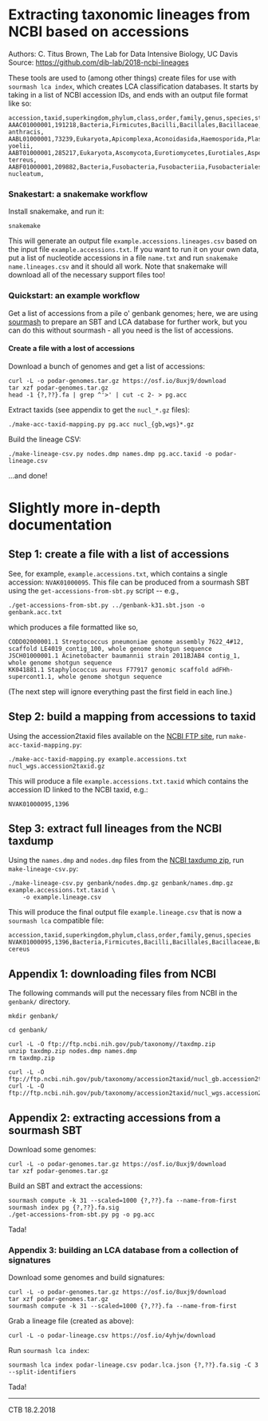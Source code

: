 # Extracting taxonomic lineages from NCBI based on accessions
Authors: C. Titus Brown, The Lab for Data Intensive Biology, UC Davis
Source: https://github.com/dib-lab/2018-ncbi-lineages

These tools are used to (among other things) create files for use with `sourmash lca index`, which creates LCA classification databases.  It starts by taking in a list of NCBI accession IDs, and ends with an output file format like so:

```
accession,taxid,superkingdom,phylum,class,order,family,genus,species,strain
AAAC01000001,191218,Bacteria,Firmicutes,Bacilli,Bacillales,Bacillaceae,Bacillus,Bacillus anthracis,
AABL01000001,73239,Eukaryota,Apicomplexa,Aconoidasida,Haemosporida,Plasmodiidae,Plasmodium,Plasmodium yoelii,
AABT01000001,285217,Eukaryota,Ascomycota,Eurotiomycetes,Eurotiales,Aspergillaceae,Aspergillus,Aspergillus terreus,
AABF01000001,209882,Bacteria,Fusobacteria,Fusobacteriia,Fusobacteriales,Fusobacteriaceae,Fusobacterium,Fusobacterium nucleatum,
```

### Snakestart: a snakemake workflow

Install snakemake, and run it:

```snakemake```

This will generate an output file `example.accessions.lineages.csv` based
on the input file `example.accessions.txt`. If you want to run it on your
own data, put a list of nucleotide accessions in a file `name.txt` and
run `snakemake name.lineages.csv` and it should all work. Note that snakemake
will download all of the necessary support files too!

### Quickstart: an example workflow

Get a list of accessions from a pile o' genbank genomes; here, we are using [sourmash](http://sourmash.readthedocs.io) to prepare an SBT and LCA database for further work, but you can do this without sourmash - all you need is the list of accessions.

#### Create a file with a lost of accessions

Download a bunch of genomes and get a list of accessions:
```
curl -L -o podar-genomes.tar.gz https://osf.io/8uxj9/download
tar xzf podar-genomes.tar.gz
head -1 {?,??}.fa | grep ^'>' | cut -c 2- > pg.acc
```

Extract taxids (see appendix to get the `nucl_*.gz` files):
```
./make-acc-taxid-mapping.py pg.acc nucl_{gb,wgs}*.gz
```

Build the lineage CSV:
```
./make-lineage-csv.py nodes.dmp names.dmp pg.acc.taxid -o podar-lineage.csv
```

...and done!

# Slightly more in-depth documentation

## Step 1: create a file with a list of accessions

See, for example, `example.accessions.txt`, which contains a single accession: `NVAK01000095`. This file can be produced from a sourmash SBT using the `get-accessions-from-sbt.py` script -- e.g.,

```
./get-accessions-from-sbt.py ../genbank-k31.sbt.json -o genbank.acc.txt
```

which produces a file formatted like so,

```
CODD02000001.1 Streptococcus pneumoniae genome assembly 7622_4#12, scaffold LE4019_contig_100, whole genome shotgun sequence
JSCH01000001.1 Acinetobacter baumannii strain 2011BJAB4 contig_1, whole genome shotgun sequence
KK041881.1 Staphylococcus aureus F77917 genomic scaffold adFHh-supercont1.1, whole genome shotgun sequence
```
(The next step will ignore everything past the first field in each line.)

## Step 2: build a mapping from accessions to taxid

Using the accession2taxid files available on the [NCBI FTP site](ftp://ftp.ncbi.nih.gov/pub/taxonomy/accession2taxid/), run `make-acc-taxid-mapping.py`:

```
./make-acc-taxid-mapping.py example.accessions.txt nucl_wgs.accession2taxid.gz
```

This will produce a file `example.accessions.txt.taxid` which contains the accession ID linked to the NCBI taxid, e.g.:

```
NVAK01000095,1396
```

## Step 3: extract full lineages from the NCBI taxdump

Using the `names.dmp` and `nodes.dmp` files from the [NCBI taxdump zip](ftp://ftp.ncbi.nih.gov/pub/taxonomy//taxdmp.zip), run `make-lineage-csv.py`:

```
./make-lineage-csv.py genbank/nodes.dmp.gz genbank/names.dmp.gz example.accessions.txt.taxid \
	-o example.lineage.csv
```

This will produce the final output file `example.lineage.csv` that is now a `sourmash lca` compatible file:

```
accession,taxid,superkingdom,phylum,class,order,family,genus,species
NVAK01000095,1396,Bacteria,Firmicutes,Bacilli,Bacillales,Bacillaceae,Bacillus,Bacillus cereus
```

## Appendix 1: downloading files from NCBI

The following commands will put the necessary files from NCBI in the `genbank/` directory.

```
mkdir genbank/

cd genbank/

curl -L -O ftp://ftp.ncbi.nih.gov/pub/taxonomy//taxdmp.zip
unzip taxdmp.zip nodes.dmp names.dmp
rm taxdmp.zip

curl -L -O ftp://ftp.ncbi.nih.gov/pub/taxonomy/accession2taxid/nucl_gb.accession2taxid.gz
curl -L -O ftp://ftp.ncbi.nih.gov/pub/taxonomy/accession2taxid/nucl_wgs.accession2taxid.gz
```

## Appendix 2: extracting accessions from a sourmash SBT

Download some genomes:
```
curl -L -o podar-genomes.tar.gz https://osf.io/8uxj9/download
tar xzf podar-genomes.tar.gz
```

Build an SBT and extract the accessions:
```
sourmash compute -k 31 --scaled=1000 {?,??}.fa --name-from-first
sourmash index pg {?,??}.fa.sig
./get-accessions-from-sbt.py pg -o pg.acc
```

Tada!

### Appendix 3: building an LCA database from a collection of signatures

Download some genomes and build signatures:
```
curl -L -o podar-genomes.tar.gz https://osf.io/8uxj9/download
tar xzf podar-genomes.tar.gz
sourmash compute -k 31 --scaled=1000 {?,??}.fa --name-from-first
```

Grab a lineage file (created as above):
```
curl -L -o podar-lineage.csv https://osf.io/4yhjw/download
```

Run `sourmash lca index`:
```
sourmash lca index podar-lineage.csv podar.lca.json {?,??}.fa.sig -C 3 --split-identifiers
```

Tada!

---

CTB 18.2.2018 

